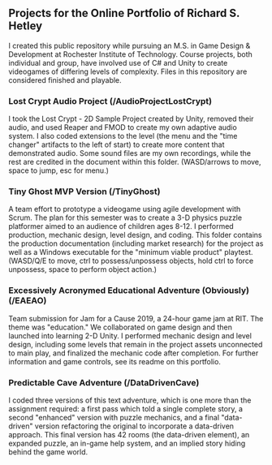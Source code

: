## Projects for the Online Portfolio of Richard S. Hetley

I created this public repository while pursuing an M.S. in Game Design & Development at Rochester Institute of Technology.  Course projects, both individual and group, have involved use of C# and Unity to create videogames of differing levels of complexity.  Files in this repository are considered finished and playable.

### Lost Crypt Audio Project (/AudioProjectLostCrypt)

I took the Lost Crypt - 2D Sample Project created by Unity, removed their audio, and used Reaper and FMOD to create my own adaptive audio system.  I also coded extensions to the level (the menu and the "time changer" artifacts to the left of start) to create more content that demonstrated audio.  Some sound files are my own recordings, while the rest are credited in the document within this folder.  (WASD/arrows to move, space to jump, esc for menu.)

### Tiny Ghost MVP Version (/TinyGhost)

A team effort to prototype a videogame using agile development with Scrum.  The plan for this semester was to create a 3-D physics puzzle platformer aimed to an audience of children ages 8-12.  I performed production, mechanic design, level design, and coding.  This folder contains the production documentation (including market research) for the project as well as a Windows executable for the "minimum viable product" playtest.  (WASD/Q/E to move, ctrl to possess/unpossess objects, hold ctrl to force unpossess, space to perform object action.)

### Excessively Acronymed Educational Adventure (Obviously) (/EAEAO)

Team submission for Jam for a Cause 2019, a 24-hour game jam at RIT.  The theme was "education."  We collaborated on game design and then launched into learning 2-D Unity.  I performed mechanic design and level design, including some levels that remain in the project assets unconnected to main play, and finalized the mechanic code after completion.  For further information and game controls, see its readme on this portfolio.

### Predictable Cave Adventure (/DataDrivenCave)

I coded three versions of this text adventure, which is one more than the assignment required: a first pass which told a single complete story, a second "enhanced" version with puzzle mechanics, and a final "data-driven" version refactoring the original to incorporate a data-driven approach.  This final version has 42 rooms (the data-driven element), an expanded puzzle, an in-game help system, and an implied story hiding behind the game world.
